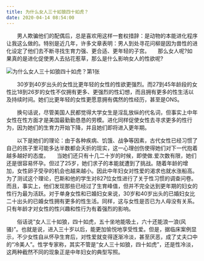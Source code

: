```yaml
---
title: 为什么女人三十如狼四十如虎？
date: 2020-04-14 08:54:00
---
```




　　男人欺骗他们的配偶后，总是喜欢用这样一套权措辞：是动物的本能进化程序让我这么做的。特别是近几年，许多文章表明：男人到处寻花问柳是因为兽性的进化设定了他们去不断寻找生育力强、更合适、更年轻的子宫。　　那么女人呢?如果真的是进化促使男人去拈花惹草，那么是什么影响女人的性欲呢?

![为什么女人三十如狼四十如虎？第1张](/img/bbfe9be39fe8a8b9b4f793be401d4bd3.jpg)

　　30岁到40岁出头的女性比更年轻的女性的性欲更强烈。而27到45年龄段的女性比18到26岁的女性不仅拥有更多、更强烈的性幻想，而且拥有更多的性生活以及持续时间。她们比更年轻的女性更愿意拥有偶然的性经历，甚至是ONS。

　　换句话说，尽管美国人民都觉得大学女生是淫乱放纵的代名词，但事实上中年女性在性方面才是美国最勤勤恳恳的劳模。进化同样促使女性去寻求更多的性行为，因为她们的生育力开始下降，并且她们即将进入更年期。

　　以下是她们的理论：由于各种疾病、饥饿、战争等因素，古代女性已经习惯了自己的孩子里可能多达半数都会夭折的现实，这一心理创伤使得她们对下一代抱着越多越好的态度。　　当她们还只有十几二十岁的时候，即使做.爱次数有限，她们还是很容易怀孕。但过了25岁，她们求子的本能就遭到了挑战。随着年龄的增加，女性卵子受孕的机会也越来越小。因此中年妇女对性爱的渴求也就水涨船高。　　为了测试这个理论，巴斯和他的学生对827位女性进行了关于性习惯的调查问卷。而且，事实上，他们发现那些已经过了生育峰值，但并不完全达到更年期的妇女的性行为最为活跃。对于单身女性和已婚妇女来说，30岁和40岁出头的已婚妇女比二十出头的已婚女性拥有更多的性生活。同样，这与女性是否已为人母没有关系。只有年龄才对女性的性兴趣和性行为有着强烈的影响。

　　俗话说“女人三十如狼，四十如虎，五十坐地能吸土，六十还能浪一浪(风骚)”。也就是说，进入三十岁以后，能更加愉悦地享受性爱。但是，据临床案例显示，不少女性自从怀孕生育后，对性爱就变得逐渐冷淡，甚至厌恶，成了丈夫口中的“冷美人”。性学专家称，其实不管是“女人三十如狼，四十如虎”，还是性冷淡，这两种截然不同的现象正是中年妇女的典型写照。